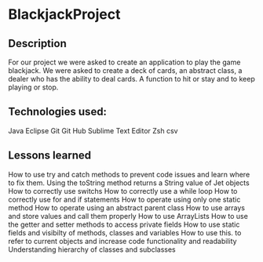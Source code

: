 # BlackjackProject

## Description
For our project we were asked to create an application to play the game blackjack. We were asked to create a deck of cards, an abstract class, a dealer who has the ability to deal cards. A function to hit or stay and to keep playing or stop.

## Technologies used:
Java Eclipse Git Git Hub Sublime Text Editor Zsh csv

## Lessons learned
How to use try and catch methods to prevent code issues and learn where to fix them. Using the toString method returns a String value of Jet objects How to correctly use switchs How to correctly use a while loop How to correctly use for and if statements How to operate using only one static method How to operate using an abstract parent class How to use arrays and store values and call them properly How to use ArrayLists How to use the getter and setter methods to access private fields How to use static fields and visibilty of methods, classes and variables How to use this. to refer to current objects and increase code functionality and readability Understanding hierarchy of classes and subclasses
